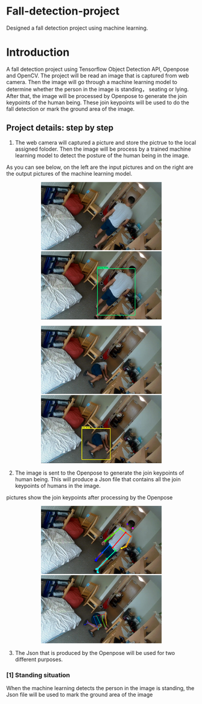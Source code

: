 # Fall-detection-project
Designed a fall detection project using machine learning.
# Introduction
A fall detection project using Tensorflow Object Detection API, Openpose and OpenCV.
The project will be read an image that is captured from web camera. Then the image will go through a machine learning model to determine whether the person in the image is standing， seating or lying. After that, the image will be processed by Openpose to generate the join keypoints of the human being. These join keypoints will be used to do the fall detection or mark the ground area of the image.
## Project details: step by step
1. The web camera will captured a picture and store the pictrue to the local assigned foloder. Then the image will be process by a trained machine learning model to detect the posture of the human being in the image.

As you can see below, on the left are the input pictures and on the right are the output pictures of the machine learning model.
<p align="center">
  <img src="doc/cap_picture_std.jpg" width="320" height="180">
  <img src="doc/ML_result_for_standing.JPG" width="320" height="180">
</p>
<p align="center">
  <img  src="doc/cap_piture_lying.jpg" width="320" height="180">
  <img  src="doc/ML_result_for_lying.JPG" width="320" height="180">
</p>

2. The image is sent to the Openpose to generate the join keypoints of human being. This will produce a Json file that contains all the join keypoints of humans in the image.

pictures show the join keypoints after processing by the Openpose
<p align="center">
  <img src="doc/cap_picture_std_rendered.png" width="320" height="180">
  <img src="doc/cap_piture_lying_rendered.png" width="320" height="180">
</p>

3. The Json that is produced by the Openpose will be used for two different purposes.
### [1] Standing situation
When the machine learning detects the person in the image is standing, the Json file will be used to mark the ground area of the image
